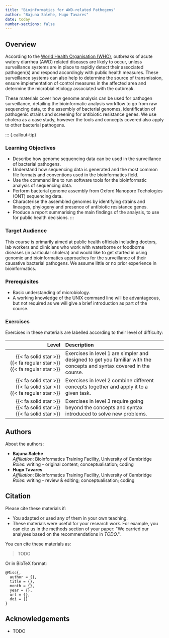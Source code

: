 ```yaml
---
title: "Bioinformatics for AWD-related Pathogens"
author: "Bajuna Salehe, Hugo Tavares"
date: today
number-sections: false
---
```


## Overview 

According to the [World Health Organisation (WHO)](https://www.who.int/news-room/fact-sheets/detail/cholera), outbreaks of acute watery diarrhea (AWD) related diseases are likely to occur, unless surveillance systems are in place to rapidly detect their associated pathogen(s) and respond accordingly with public health measures. 
These surveillance systems can also help to determine the source of transmission, ensure implementation of control measures in the affected area and determine the microbial etiology associated with the outbreak.

These materials cover how genome analysis can be used for pathogen surveillance, detailing the bioinformatic analysis workflow to go from raw sequencing data, to the assembly of bacterial genomes, identification of pathogenic strains and screening for antibiotic resistance genes. 
We use cholera as a case study, however the tools and concepts covered also apply to other bacterial pathogens. 

::: {.callout-tip}
### Learning Objectives

- Describe how genome sequencing data can be used in the surveillance of bacterial pathogens.
- Understand how sequencing data is generated and the most common file formats and conventions used in the bioinformatics field. 
- Use the command line to run software tools for the bioinformatic analysis of sequencing data.
- Perform bacterial genome assembly from Oxford Nanopore Techologies (ONT) sequencing data.
- Characterise the assembled genomes by identifying strains and lineages, phylogeny and presence of antibiotic resistance genes. 
- Produce a report summarising the main findings of the analysis, to use for public health decisions.
:::

### Target Audience

This course is primarily aimed at public health officials including doctors, lab workers and clinicians who work with waterborne or foodborne diseases (in particular cholera) and would like to get started in using genomic and bioinformatics approaches for the surveillance of their causative bacterial pathogens.
We assume little or no prior experience in bioinformatics. 

### Prerequisites

- Basic understanding of microbiology.
- A working knowledge of the UNIX command line will be advantageous, but not required as we will give a brief introduction as part of the course.

<!-- Training Developer note: comment the following section out if you did not assign levels to your exercises -->
### Exercises

Exercises in these materials are labelled according to their level of difficulty:

| Level | Description |
| ----: | :---------- |
| {{< fa solid star >}} {{< fa regular star >}} {{< fa regular star >}} | Exercises in level 1 are simpler and designed to get you familiar with the concepts and syntax covered in the course. |
| {{< fa solid star >}} {{< fa solid star >}} {{< fa regular star >}} | Exercises in level 2 combine different concepts together and apply it to a given task. |
| {{< fa solid star >}} {{< fa solid star >}} {{< fa solid star >}} | Exercises in level 3 require going beyond the concepts and syntax introduced to solve new problems. |


## Authors
<!-- 
The listing below shows an example of how you can give more details about yourself.
These examples include icons with links to GitHub and Orcid. 
-->

About the authors:

- **Bajuna Salehe**
  <a href="https://github.com/bsalehe" target="_blank"><i class="fa-brands fa-github" style="color:#4078c0"></i></a>  
  _Affiliation_: Bioinformatics Training Facility, University of Cambridge  
  _Roles_: writing - original content; conceptualisation; coding
- **Hugo Tavares**
  <a href="https://orcid.org/0000-0001-9373-2726" target="_blank"><i class="fa-brands fa-orcid" style="color:#a6ce39"></i></a> 
  <a href="https://github.com/tavareshugo" target="_blank"><i class="fa-brands fa-github" style="color:#4078c0"></i></a>  
  _Affiliation_: Bioinformatics Training Facility, University of Cambridge  
  _Roles_: writing - review & editing; conceptualisation; coding


## Citation

<!-- We can do this at the end -->

Please cite these materials if:

- You adapted or used any of them in your own teaching.
- These materials were useful for your research work. For example, you can cite us in the methods section of your paper: "We carried our analyses based on the recommendations in _TODO_.".

You can cite these materials as:

> TODO

Or in BibTeX format:

```
@Misc{,
  author = {},
  title = {},
  month = {},
  year = {},
  url = {},
  doi = {}
}
```


## Acknowledgements

<!-- if there are no acknowledgements we can delete this section -->

- TODO
